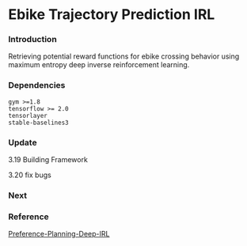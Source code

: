 <!--
 * @Author: Vansw
 * @Email: wansiwei1010@163.com
 * @Date: 2022-03-19 10:11:58
 * @LastEditTime: 2022-03-19 10:16:02
 * @LastEditors: Vansw
 * @Description: ebike trajectory prediction
 * @FilePath: //Preference-Planning-Deep-IRLd://MyProject//ebike_trajectory_prediction//README.md
-->

# Ebike Trajectory Prediction IRL

### Introduction

Retrieving potential reward functions for ebike crossing behavior using maximum entropy deep inverse reinforcement learning.

### Dependencies

```
gym >=1.8 
tensorflow >= 2.0
tensorlayer
stable-baselines3
```

### Update

3.19 Building Framework

3.20 fix bugs

### Next


### Reference

[Preference-Planning-Deep-IRL](https://github.com/tonylitianyu/Preference-Planning-Deep-IRL)
